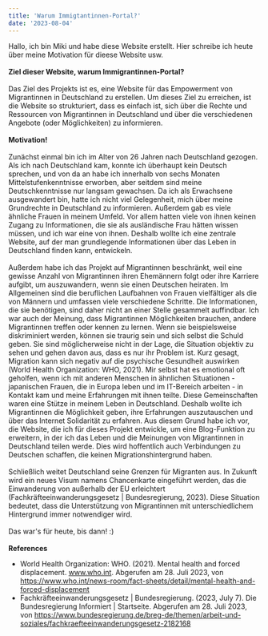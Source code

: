 ```yaml
---
title: 'Warum Immigtantinnen-Portal?'
date: '2023-08-04'
---
```


Hallo, ich bin Miki und habe diese Website erstellt. Hier schreibe ich heute über meine Motivation für dieese Website usw.
<br>
<br>
**Ziel dieser Website, warum Immigrantinnen-Portal?** 
<br>
<br>
Das Ziel des Projekts ist es, eine Website für das Empowerment von Migrantinnen in Deutschland zu erstellen. Um dieses Ziel zu erreichen, ist die Website so strukturiert, dass es einfach ist, sich über die Rechte und Ressourcen von Migrantinnen in Deutschland und über die verschiedenen Angebote (oder Möglichkeiten) zu informieren.
<br>
<br>
**Motivation!** 
<br>
<br>
Zunächst einmal bin ich im Alter von 26 Jahren nach Deutschland gezogen. Als ich nach Deutschland kam, konnte ich überhaupt kein Deutsch sprechen, und von da an habe ich innerhalb von sechs Monaten Mittelstufenkenntnisse erworben, aber seitdem sind meine Deutschkenntnisse nur langsam gewachsen. Da ich als Erwachsene ausgewandert bin, hatte ich nicht viel Gelegenheit, mich über meine Grundrechte in Deutschland zu informieren. Außerdem gab es viele ähnliche Frauen in meinem Umfeld. Vor allem hatten viele von ihnen keinen Zugang zu Informationen, die sie als ausländische Frau hätten wissen müssen, und ich war eine von ihnen. Deshalb wollte ich eine zentrale Website, auf der man grundlegende Informationen über das Leben in Deutschland finden kann, entwickeln. 
<br>
<br>
Außerdem habe ich das Projekt auf Migrantinnen beschränkt, weil eine gewisse Anzahl von Migrantinnen ihren Ehemännern folgt oder ihre Karriere aufgibt, um auszuwandern, wenn sie einen Deutschen heiraten. Im Allgemeinen sind die beruflichen Laufbahnen von Frauen vielfältiger als die von Männern und umfassen viele verschiedene Schritte. Die Informationen, die sie benötigen, sind daher nicht an einer Stelle gesammelt auffindbar. Ich war auch der Meinung, dass Migrantinnen Möglichkeiten brauchen, andere Migrantinnen treffen oder kennen zu lernen. Wenn sie beispielsweise diskriminiert werden, können sie traurig sein und sich selbst die Schuld geben. Sie sind möglicherweise nicht in der Lage, die Situation objektiv zu sehen und gehen davon aus, dass es nur ihr Problem ist. Kurz gesagt, Migration kann sich negativ auf die psychische Gesundheit auswirken (World
Health Organization: WHO, 2021). Mir selbst hat es emotional oft geholfen, wenn ich mit anderen Menschen in ähnlichen Situationen - japanischen Frauen, die in Europa leben und im IT-Bereich arbeiten - in Kontakt kam und meine Erfahrungen mit ihnen teilte. Diese Gemeinschaften waren eine Stütze in meinem Leben in Deutschland. Deshalb wollte ich Migrantinnen die Möglichkeit geben, ihre Erfahrungen auszutauschen und über das Internet Solidarität zu erfahren. Aus diesem Grund habe ich vor, die Website, die ich für dieses Projekt entwickle, um eine Blog-Funktion zu erweitern, in der ich das Leben und die
Meinungen von Migrantinnen in Deutschland teilen werde. Dies wird hoffentlich auch Verbindungen zu Deutschen schaffen, die keinen Migrationshintergrund haben.
<br>
<br>
Schließlich weitet Deutschland seine Grenzen für Migranten aus. In Zukunft wird ein neues Visum namens Chancenkarte eingeführt werden, das die Einwanderung von außerhalb der EU erleichtert (Fachkräfteeinwanderungsgesetz | Bundesregierung, 2023). Diese Situation bedeutet, dass die Unterstützung von Migrantinnen mit unterschiedlichem Hintergrund immer notwendiger wird.
<br>
<br>
Das war's für heute, bis dann! :)
<br>
<br>
**References**
- World Health Organization: WHO. (2021). Mental health and forced displacement. www.who.int. Abgerufen am 28. Juli 2023, von https://www.who.int/news-room/fact-sheets/detail/mental-health-and-forced-displacement  
- Fachkräfteeinwanderungsgesetz | Bundesregierung. (2023, July 7). Die Bundesregierung Informiert | Startseite. Abgerufen am 28. Juli 2023, von https://www.bundesregierung.de/breg-de/themen/arbeit-und-soziales/fachkraefteeinwanderungsgesetz-2182168